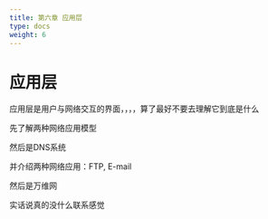 ```yaml
---
title: 第六章 应用层
type: docs
weight: 6
---
```


# 应用层

应用层是用户与网络交互的界面，，，，算了最好不要去理解它到底是什么

先了解两种网络应用模型

然后是DNS系统

并介绍两种网络应用：FTP, E-mail

然后是万维网

实话说真的没什么联系感觉